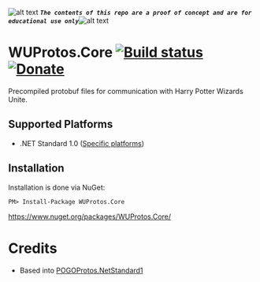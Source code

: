<!-- define variables -->
[1.1]: http://i.imgur.com/M4fJ65n.png (ATTENTION)


![alt text][1.1] <strong><em>`The contents of this repo are a proof of concept and are for educational use only`</em></strong>![alt text][1.1]<br/>

# WUProtos.Core [![Build status](https://ci.appveyor.com/api/projects/status/oud2kw685uf24xjv?svg=true)](https://ci.appveyor.com/project/RocketBot/wuprotos-core) [![Donate](https://img.shields.io/badge/Donate-PayPal-green.svg)](https://www.paypal.com/cgi-bin/webscr?cmd=_s-xclick&hosted_button_id=SNATC29B4ZJD4)

Precompiled protobuf files for communication with Harry Potter Wizards Unite.

## Supported Platforms

* .NET Standard 1.0 ([Specific platforms](https://github.com/dotnet/corefx/blob/master/Documentation/architecture/net-platform-standard.md#mapping-the-net-platform-standard-to-platforms))

## Installation
Installation is done via NuGet:

    PM> Install-Package WUProtos.Core
    
https://www.nuget.org/packages/WUProtos.Core/

# Credits
 - Based into [POGOProtos.NetStandard1](https://github.com/AeonLucid/POGOProtos.NetStandard1)
